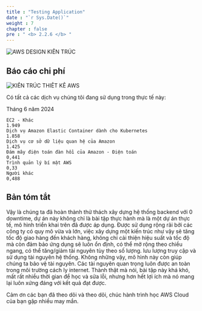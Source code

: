 ```yaml
---
title : "Testing Application"
date : "`r Sys.Date()`"
weight : 7
chapter : false
pre : " <b> 2.2.6 </b> "
---
```

![AWS DESIGN KIẾN TRÚC](/images/1/ArchitechtureDesign.svg?featherlight=false&width=100pc)

## Báo cáo chi phí

![KIẾN TRÚC THIẾT KẾ AWS](/images/testing/report_cost.png?featherlight=false&width=100pc)

Có tất cả các dịch vụ chúng tôi đang sử dụng trong thực tế này:

Tháng 6 năm 2024

    EC2 - Khác
    1.949
    Dịch vụ Amazon Elastic Container dành cho Kubernetes
    1.858
    Dịch vụ cơ sở dữ liệu quan hệ của Amazon
    1.425
    Đám mây điện toán đàn hồi của Amazon - Điện toán
    0,441
    Trình quản lý bí mật AWS
    0,33
    Người khác
    0,488


## Bản tóm tắt

Vậy là chúng ta đã hoàn thành thử thách xây dựng hệ thống backend với 0 downtime, dự án này không chỉ là bài tập thực hành mà là một dự án thực tế, mô hình triển khai trên đã được áp dụng. Được sử dụng rộng rãi bởi các công ty có quy mô vừa và lớn, việc xây dựng một kiến ​​trúc như vậy sẽ tăng tốc độ giao hàng đến khách hàng, không chỉ cải thiện hiệu suất và tốc độ mà còn đảm bảo ứng dụng sẽ luôn ổn định, có thể mở rộng theo chiều ngang, có thể tăng/giảm tài nguyên tùy theo số lượng. lưu lượng truy cập và sử dụng tài nguyên hệ thống. Không những vậy, mô hình này còn giúp chúng ta bảo vệ tài nguyên. Các tài nguyên quan trọng luôn được an toàn trong môi trường cách ly internet. Thành thật mà nói, bài tập này khá khó, mất rất nhiều thời gian để học và sửa lỗi, nhưng hơn hết lợi ích mà nó mang lại luôn xứng đáng với kết quả đạt được.

Cảm ơn các bạn đã theo dõi và theo dõi, chúc hành trình học AWS Cloud của bạn gặp nhiều may mắn.